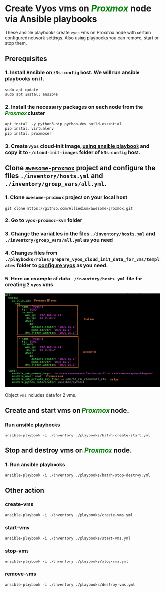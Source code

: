 # Create Vyos vms on ***<font color="green">Proxmox</font>*** node via Ansible playbooks
  
  These ansible playbooks create `vyos` vms on Proxmox node with certain configured network settings. Also using playbooks you can remove, start or stop them.

## Prerequisites
  ### 1. Install Ansible on `k3s-config` host. We will run ansible playbooks on it.
  ```
  sudo apt update
  sudo apt install ansible
  ```

  ### 2. Install the necessary packages on each node from the ***<font color="green">Proxmox</font>*** cluster
  
  ```
  apt install -y python3-pip python-dev build-essential
  pip install virtualenv
  pip install proxmoxer
  ```

  ### 3. Create `vyos` cloud-init image, [using ansible playbook](https://github.com/vyos/vyos-vm-images/tree/bafe06bbbf4d67a98c78c01f1cef379eb6d13fa1) and copy it to `~/cloud-init-images` folder of `k3s-config` host.

## Clone [`awesome-proxmox`](https://github.com/Alliedium/awesome-proxmox) project and configure the files `./inventory/hosts.yml` and `./inventory/group_vars/all.yml`.
  ### 1. Clone `awesome-proxmox` project on your local host
  
  ```
  git clone https://github.com/Alliedium/awesome-proxmox.git
  ```
  ### 2. Go to `vyos-proxmox-kvm` folder
  ### 3. Change the variables in the files `./inventory/hosts.yml` and `./inventory/group_vars/all.yml` as you need
  ### 4. Changes files from `./playbooks/roles/prepare_vyos_cloud_init_data_for_vms/templates` folder to [configure vyos](https://docs.vyos.io/en/latest/automation/cloud-init.html) as you need.
  ### 5. Here an example of data `./inventory/hosts.yml` file for creating 2 `vyos` vms

  ![image](./images/hosts3.jpg)

  Object `vms` includes data for 2 vms.  

## Create and start vms on ***<font color="green">Proxmox</font>*** node.
 
  ### Run ansible playbooks

  ```
  ansible-playbook -i ./inventory ./playbooks/batch-create-start.yml
  ```
## Stop and destroy vms on ***<font color="green">Proxmox</font>*** node.
   ### 1. Run ansible playbooks

  ```
  ansible-playbook -i ./inventory ./playbooks/batch-stop-destroy.yml
  ```

## Other action

   ### create-vms

   ```
   ansible-playbook -i ./inventory ./playbooks/create-vms.yml
   ```

   ### start-vms

   ```
   ansible-playbook -i ./inventory ./playbooks/start-vms.yml
   ```

   ### stop-vms

   ```
   ansible-playbook -i ./inventory ./playbooks/stop-vms.yml
   ```

   ###  remove-vms

   ```
   ansible-playbook -i ./inventory ./playbooks/destroy-vms.yml
   ```